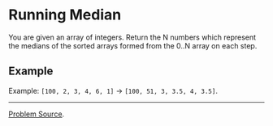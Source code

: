 # Running Median

You are given an array of integers. Return the N numbers which represent the medians of the sorted 
arrays formed from the 0..N array on each step.

Example
-------

Example: `[100, 2, 3, 4, 6, 1]` -> `[100, 51, 3, 3.5, 4, 3.5]`.

---

[Problem Source](http://www.geeksforgeeks.org/median-of-stream-of-integers-running-integers/).
